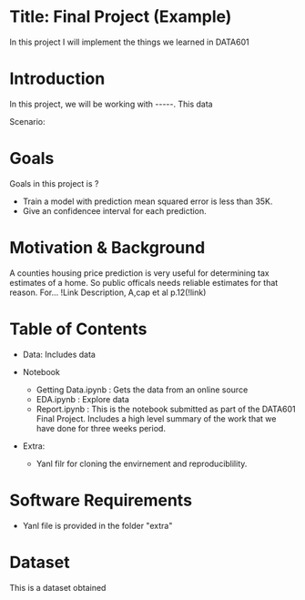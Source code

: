 # Title: Final Project (Example)

In this project I will implement the things we learned in DATA601

# Introduction

In this project, we will be working with -----. This data 

Scenario: 

# Goals

Goals in this project is ?

- Train a model with prediction mean squared error is less than 35K.
- Give an confidencee interval for each prediction.

# Motivation & Background

A counties housing price prediction is very useful for determining tax estimates of a home. So public officals needs reliable estimates for that reason. For...
!Link Description, A,cap et al p.12(!link)

# Table of Contents

- Data: Includes data
- Notebook
	+ Getting Data.ipynb : Gets the data from an online source
	+ EDA.ipynb : Explore data
	+ Report.ipynb : This is the notebook submitted as part of the DATA601 Final Project. Includes a high level summary of the work that we have done for three weeks period.

- Extra:
	+ Yanl filr for cloning the envirnement and reproduciblility.

# Software Requirements

- Yanl file is provided in the folder "extra"

# Dataset

This is a dataset obtained
